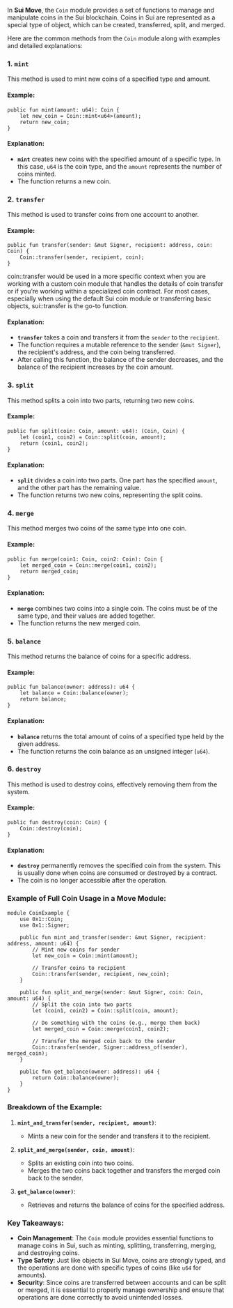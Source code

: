 In **Sui Move**, the `Coin` module provides a set of functions to manage and manipulate coins in the Sui blockchain. Coins in Sui are represented as a special type of object, which can be created, transferred, split, and merged.

Here are the common methods from the `Coin` module along with examples and detailed explanations:

### 1. **`mint`**
This method is used to mint new coins of a specified type and amount.

#### Example:
```move
public fun mint(amount: u64): Coin {
    let new_coin = Coin::mint<u64>(amount);
    return new_coin;
}
```

#### Explanation:
- **`mint`** creates new coins with the specified amount of a specific type. In this case, `u64` is the coin type, and the `amount` represents the number of coins minted.
- The function returns a new coin.

### 2. **`transfer`**
This method is used to transfer coins from one account to another.

#### Example:
```move
public fun transfer(sender: &mut Signer, recipient: address, coin: Coin) {
    Coin::transfer(sender, recipient, coin);
}
```

coin::transfer would be used in a more specific context when you are working with a custom coin module that handles the details of coin transfer or if you’re working within a specialized coin contract. For most cases, especially when using the default Sui coin module or transferring basic objects, sui::transfer is the go-to function.

#### Explanation:
- **`transfer`** takes a coin and transfers it from the `sender` to the `recipient`.
- The function requires a mutable reference to the sender (`&mut Signer`), the recipient's address, and the coin being transferred.
- After calling this function, the balance of the sender decreases, and the balance of the recipient increases by the coin amount.


### 3. **`split`**
This method splits a coin into two parts, returning two new coins.

#### Example:
```move
public fun split(coin: Coin, amount: u64): (Coin, Coin) {
    let (coin1, coin2) = Coin::split(coin, amount);
    return (coin1, coin2);
}
```

#### Explanation:
- **`split`** divides a coin into two parts. One part has the specified `amount`, and the other part has the remaining value.
- The function returns two new coins, representing the split coins.

### 4. **`merge`**
This method merges two coins of the same type into one coin.

#### Example:
```move
public fun merge(coin1: Coin, coin2: Coin): Coin {
    let merged_coin = Coin::merge(coin1, coin2);
    return merged_coin;
}
```

#### Explanation:
- **`merge`** combines two coins into a single coin. The coins must be of the same type, and their values are added together.
- The function returns the new merged coin.

### 5. **`balance`**
This method returns the balance of coins for a specific address.

#### Example:
```move
public fun balance(owner: address): u64 {
    let balance = Coin::balance(owner);
    return balance;
}
```

#### Explanation:
- **`balance`** returns the total amount of coins of a specified type held by the given address.
- The function returns the coin balance as an unsigned integer (`u64`).

### 6. **`destroy`**
This method is used to destroy coins, effectively removing them from the system.

#### Example:
```move
public fun destroy(coin: Coin) {
    Coin::destroy(coin);
}
```

#### Explanation:
- **`destroy`** permanently removes the specified coin from the system. This is usually done when coins are consumed or destroyed by a contract.
- The coin is no longer accessible after the operation.

### Example of Full Coin Usage in a Move Module:

```move
module CoinExample {
    use 0x1::Coin;
    use 0x1::Signer;

    public fun mint_and_transfer(sender: &mut Signer, recipient: address, amount: u64) {
        // Mint new coins for sender
        let new_coin = Coin::mint(amount);
        
        // Transfer coins to recipient
        Coin::transfer(sender, recipient, new_coin);
    }

    public fun split_and_merge(sender: &mut Signer, coin: Coin, amount: u64) {
        // Split the coin into two parts
        let (coin1, coin2) = Coin::split(coin, amount);
        
        // Do something with the coins (e.g., merge them back)
        let merged_coin = Coin::merge(coin1, coin2);

        // Transfer the merged coin back to the sender
        Coin::transfer(sender, Signer::address_of(sender), merged_coin);
    }

    public fun get_balance(owner: address): u64 {
        return Coin::balance(owner);
    }
}
```

### Breakdown of the Example:
1. **`mint_and_transfer(sender, recipient, amount)`**: 
   - Mints a new coin for the sender and transfers it to the recipient.
   
2. **`split_and_merge(sender, coin, amount)`**: 
   - Splits an existing coin into two coins.
   - Merges the two coins back together and transfers the merged coin back to the sender.

3. **`get_balance(owner)`**: 
   - Retrieves and returns the balance of coins for the specified address.

### Key Takeaways:
- **Coin Management**: The `Coin` module provides essential functions to manage coins in Sui, such as minting, splitting, transferring, merging, and destroying coins.
- **Type Safety**: Just like objects in Sui Move, coins are strongly typed, and the operations are done with specific types of coins (like `u64` for amounts).
- **Security**: Since coins are transferred between accounts and can be split or merged, it is essential to properly manage ownership and ensure that operations are done correctly to avoid unintended losses.
